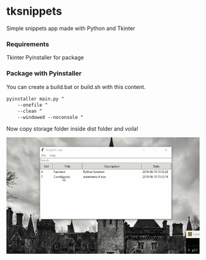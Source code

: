 # tksnippets

Simple snippets app made with Python and Tkinter


### Requirements

Tkinter
Pyinstaller for package


### Package with Pyinstaller

You can create a build.bat or build.sh with this content.

    pyinstaller main.py ^
        --onefile ^
        --clean ^
        --windowed --noconsole ^

Now copy storage folder inside dist folder and voila!



![image](screen.gif)